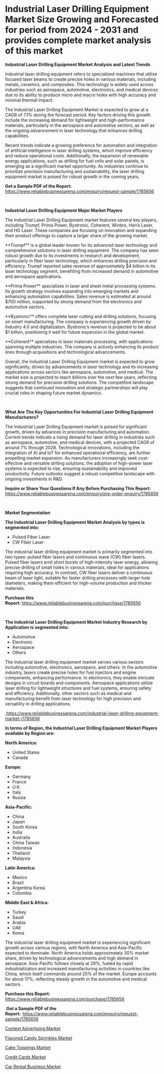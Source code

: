 <p><h1>Industrial Laser Drilling Equipment Market Size Growing and Forecasted for period from 2024 - 2031 and provides complete market analysis of this market</h1></p><p><strong>Industrial Laser Drilling Equipment Market Analysis and Latest Trends</strong></p>
<p><p>Industrial laser drilling equipment refers to specialized machines that utilize focused laser beams to create precise holes in various materials, including metals, ceramics, and composites. This technology is widely used across industries such as aerospace, automotive, electronics, and medical devices due to its ability to produce micro and macro holes with high accuracy and minimal thermal impact. </p><p>The Industrial Laser Drilling Equipment Market is expected to grow at a CAGR of 7.1% during the forecast period. Key factors driving this growth include the increasing demand for lightweight and high-performance materials, particularly in the aerospace and automotive sectors, as well as the ongoing advancement in laser technology that enhances drilling capabilities. </p><p>Recent trends indicate a growing preference for automation and integration of artificial intelligence in laser drilling systems, which improve efficiency and reduce operational costs. Additionally, the expansion of renewable energy applications, such as drilling for fuel cells and solar panels, is emerging as a significant market opportunity. As industries continue to prioritize precision manufacturing and sustainability, the laser drilling equipment market is poised for robust growth in the coming years.</p></p>
<p><strong>Get a Sample PDF of the Report:&nbsp;</strong> <a href="https://www.reliablebusinessarena.com/enquiry/request-sample/1785656?utm_campaign=1286&utm_medium=2&utm_source=Github&utm_content=ia&utm_term=09102024&utm_id=industrial-laser-drilling-equipment">https://www.reliablebusinessarena.com/enquiry/request-sample/1785656</a></p>
<p>&nbsp;</p>
<p><strong>Industrial Laser Drilling Equipment Major Market Players</strong></p>
<p><p>The Industrial Laser Drilling Equipment market features several key players, including Trumpf, Prima Power, Bystronic, Coherent, Winbro, Han’s Laser, and HG Laser. These companies are focusing on innovation and expanding their product offerings to capture a larger share of the growing market.</p><p>**Trumpf** is a global leader known for its advanced laser technology and comprehensive solutions in laser drilling equipment. The company has seen robust growth due to its investments in research and development, particularly in fiber laser technology, which enhances drilling precision and efficiency. Trumpf reported sales revenue of approximately $4 billion in its laser technology segment, benefiting from increased demand in automotive and aerospace applications.</p><p>**Prima Power** specializes in laser and sheet metal processing systems. Its growth strategy involves expanding into emerging markets and enhancing automation capabilities. Sales revenue is estimated at around $700 million, supported by strong demand from the electronics and automotive sectors.</p><p>**Bystronic** offers complete laser cutting and drilling solutions, focusing on smart manufacturing. The company is experiencing growth driven by Industry 4.0 and digitalization. Bystronic’s revenue is projected to be about $1 billion, positioning it well for future expansion in the global market.</p><p>**Coherent** specializes in laser materials processing, with applications spanning multiple industries. The company is actively enhancing its product lines through acquisitions and technological advancements.</p><p>Overall, the Industrial Laser Drilling Equipment market is expected to grow significantly, driven by advancements in laser technology and its increasing applications across sectors like aerospace, automotive, and medical. The market size is projected to reach billions over the next few years, reflecting strong demand for precision drilling solutions. The competitive landscape suggests that continued innovation and strategic partnerships will play crucial roles in shaping future market dynamics.</p></p>
<p>&nbsp;</p>
<p><strong>What Are The Key Opportunities For Industrial Laser Drilling Equipment Manufacturers?</strong></p>
<p><p>The Industrial Laser Drilling Equipment market is poised for significant growth, driven by advances in precision manufacturing and automation. Current trends indicate a rising demand for laser drilling in industries such as aerospace, automotive, and medical devices, with a projected CAGR of around 7% through 2028. Technological innovations, including the integration of AI and IoT for enhanced operational efficiency, are further propelling market expansion. As manufacturers increasingly seek cost-effective and versatile drilling solutions, the adoption of high-power laser systems is expected to rise, ensuring sustainability and improved productivity. Future outlooks suggest a robust competitive landscape with ongoing investments in R&D.</p></p>
<p><strong>Inquire or Share Your Questions If Any Before Purchasing This Report:</strong> <a href="https://www.reliablebusinessarena.com/enquiry/pre-order-enquiry/1785656?utm_campaign=1286&utm_medium=2&utm_source=Github&utm_content=ia&utm_term=09102024&utm_id=industrial-laser-drilling-equipment">https://www.reliablebusinessarena.com/enquiry/pre-order-enquiry/1785656</a></p>
<p>&nbsp;</p>
<p><strong>Market Segmentation</strong></p>
<p><strong>The Industrial Laser Drilling Equipment Market Analysis by types is segmented into:</strong></p>
<p><ul><li>Pulsed Fiber Laser</li><li>CW Fiber Laser</li></ul></p>
<p><p>The industrial laser drilling equipment market is primarily segmented into two types: pulsed fiber lasers and continuous wave (CW) fiber lasers. Pulsed fiber lasers emit short bursts of high-intensity laser energy, allowing precise drilling of small holes in various materials, ideal for applications requiring high accuracy. In contrast, CW fiber lasers deliver a continuous beam of laser light, suitable for faster drilling processes with larger hole diameters, making them efficient for high-volume production and thicker materials.</p></p>
<p><strong>Purchase this Report:&nbsp;</strong><a href="https://www.reliablebusinessarena.com/purchase/1785656?utm_campaign=1286&utm_medium=2&utm_source=Github&utm_content=ia&utm_term=09102024&utm_id=industrial-laser-drilling-equipment">https://www.reliablebusinessarena.com/purchase/1785656</a></p>
<p>&nbsp;</p>
<p><strong>The Industrial Laser Drilling Equipment Market Industry Research by Application is segmented into:</strong></p>
<p><ul><li>Automotive</li><li>Electronic</li><li>Aerospace</li><li>Others</li></ul></p>
<p><p>The industrial laser drilling equipment market serves various sectors including automotive, electronics, aerospace, and others. In the automotive industry, lasers create precise holes for fuel injectors and engine components, enhancing performance. In electronics, they enable intricate designs in circuit boards and components. Aerospace applications utilize laser drilling for lightweight structures and fuel systems, ensuring safety and efficiency. Additionally, other sectors such as medical and manufacturing benefit from laser technology for high precision and versatility in drilling applications.</p></p>
<p><a href="https://www.reliablebusinessarena.com/industrial-laser-drilling-equipment-market-r1785656?utm_campaign=1286&utm_medium=2&utm_source=Github&utm_content=ia&utm_term=09102024&utm_id=industrial-laser-drilling-equipment">&nbsp;https://www.reliablebusinessarena.com/industrial-laser-drilling-equipment-market-r1785656</a></p>
<p><strong>In terms of Region, the Industrial Laser Drilling Equipment Market Players available by Region are:</strong></p>
<p>
    <p> <strong> North America: </strong>
        <ul>
            <li>United States</li>
            <li>Canada</li>
        </ul>
        </p> 
    <p> <strong> Europe: </strong>
        <ul>
            <li>Germany</li>
            <li>France</li>
            <li>U.K.</li>
            <li>Italy</li>
            <li>Russia</li>
        </ul>
        </p> 
    <p> <strong> Asia-Pacific: </strong>
        <ul>
            <li>China</li>
            <li>Japan</li>
            <li>South Korea</li>
            <li>India</li>
            <li>Australia</li>
            <li>China Taiwan</li>
            <li>Indonesia</li>
            <li>Thailand</li>
            <li>Malaysia</li>
        </ul>
        </p> 
    <p> <strong> Latin America: </strong>
        <ul>
            <li>Mexico</li>
            <li>Brazil</li>
            <li>Argentina Korea</li>
            <li>Colombia</li>
        </ul>
        </p> 
    <p> <strong> Middle East & Africa: </strong>
        <ul>
            <li>Turkey</li>
            <li>Saudi</li>
            <li>Arabia</li>
            <li>UAE</li>
            <li>Korea</li>
        </ul>
    </p>
    </p>
<p><p>The industrial laser drilling equipment market is experiencing significant growth across various regions, with North America and Asia-Pacific expected to dominate. North America holds approximately 30% market share, driven by technological advancements and high demand in aerospace. Asia-Pacific follows closely at 28%, fueled by rapid industrialization and increased manufacturing activities in countries like China, which itself commands around 25% of the market. Europe accounts for about 17%, reflecting steady growth in the automotive and medical sectors.</p></p>
<p><strong>Purchase this Report: </strong><a href="https://www.reliablebusinessarena.com/purchase/1785656?utm_campaign=1286&utm_medium=2&utm_source=Github&utm_content=ia&utm_term=09102024&utm_id=industrial-laser-drilling-equipment">https://www.reliablebusinessarena.com/purchase/1785656</a></p>
<p>&nbsp;<strong>Get a Sample PDF of the Report:&nbsp;&nbsp;</strong><a href="https://www.reliablebusinessarena.com/enquiry/request-sample/1785656?utm_campaign=1286&utm_medium=2&utm_source=Github&utm_content=ia&utm_term=09102024&utm_id=industrial-laser-drilling-equipment">https://www.reliablebusinessarena.com/enquiry/request-sample/1785656</a></p>
<p><strong></strong></p>
<p><p><a href="https://www.linkedin.com/pulse/evolution-context-advertising-market-key-shifts-from-2024-vjw6e?utm_campaign=1286&utm_medium=2&utm_source=Github&utm_content=ia&utm_term=09102024&utm_id=industrial-laser-drilling-equipment">Context Advertising Market</a></p><p><a href="https://issuu.com/reportprime-2/docs/flavored-candy-sprinkles-market-siz_065629c802cbb3?utm_campaign=1286&utm_medium=2&utm_source=Github&utm_content=ia&utm_term=09102024&utm_id=industrial-laser-drilling-equipment">Flavored Candy Sprinkles Market</a></p><p><a href="https://issuu.com/reportprime-2/docs/cake-toppings-market-size-2030.pptx_2f87b1b90ea964?utm_campaign=1286&utm_medium=2&utm_source=Github&utm_content=ia&utm_term=09102024&utm_id=industrial-laser-drilling-equipment">Cake Toppings Market</a></p><p><a href="https://www.linkedin.com/pulse/credit-cards-momentum-charting-144-cagr-path-2024-2031-research-bud-hkfse?utm_campaign=1286&utm_medium=2&utm_source=Github&utm_content=ia&utm_term=09102024&utm_id=industrial-laser-drilling-equipment">Credit Cards Market</a></p><p><a href="https://www.linkedin.com/pulse/market-forecasting-change-global-car-rental-business-qv6ue?utm_campaign=1286&utm_medium=2&utm_source=Github&utm_content=ia&utm_term=09102024&utm_id=industrial-laser-drilling-equipment">Car Rental Business Market</a></p></p>